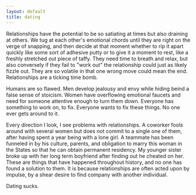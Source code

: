 ```yaml
---
layout: default
title: dating
---
```


Relationships have the potential to be so satiating at times but also draining at others. We tug at each other's emotional chords until they are right on the verge of snapping, and then decide at that moment whether to rip it apart quickly like some sort of adhesive putty or to give it a moment to rest, like a freshly stretched out piece of taffy. They need time to breath and relax, but also conversely if they fail to "work out" the relationship could just as likely fizzle out. They are so volatile in that one wrong move could mean the end. Relationships are a ticking time bomb.

Humans are so flawed. Men develop jealousy and envy while hiding beind a false sense of stoicism. Women have overflowing emotional faucets and need for someone attentive enough to turn them down. Everyone has something to work on, to fix. Everyone wants to fix these things. No one ever gets around to it.

Every direction I look, I see problems with relationships. A coworker fools around with several women but does not commit to a single one of them, after having spent a year being with a lone girl. A teammate has been funneled in by his culture, parents, and obligation to marry this woman in the States so that he can obtain permanent residency. My younger sister broke up with her long term boyfriend after finding out he cheated on her. These are things that have happened throughout history, and no one has found a solution to them. It is because relationships are often acted upon by impulse, by a shear desire to find company with another individual.

Dating sucks.
